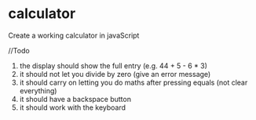 # calculator
Create a working calculator in javaScript

//Todo

1. the display should show the full entry (e.g. 44 + 5 - 6 * 3)
2. it should not let you divide by zero (give an error message)
3. it should carry on letting you do maths after pressing equals (not clear everything)
4. it should have a backspace button
5. it should work with the keyboard

